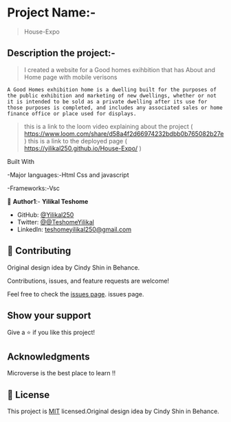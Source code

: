 # Project Name:-

> House-Expo

## Description the project:-
>

> I created a website for a Good homes exihbition that has About and Home page with mobile verisons 
    
    A Good Homes exhibition home is a dwelling built for the purposes of the public exhibition and marketing of new dwellings, whether or not it is intended to be sold as a private dwelling after its use for those purposes is completed, and includes any associated sales or home finance office or place used for displays.

> this is a link to the loom video explaining about the project ( https://www.loom.com/share/d58a4f2d66974232bdbb0b765082b27e  )
>  this is a link to the deployed page (  https://yilikal250.github.io/House-Expo/ )


Built With

-Major languages:-Html Css and javascript

-Frameworks:-Vsc


👤 **Author1**:- **Yilikal Teshome**

- GitHub: [@Yilikal250](https://github.com/githubhandle)
- Twitter: [@@TeshomeYilikal](https://twitter.com/twitterhandle)
- LinkedIn: [teshomeyilikal250@gmail.com](https://linkedin.com/in/linkedinhandle)


## 🤝 Contributing

Original design idea by Cindy Shin in Behance.

Contributions, issues, and feature requests are welcome!

Feel free to check the [issues page](../../issues/). issues page. 


## Show your support

Give a ⭐️ if you like this project!



## Acknowledgments

Microverse is the best place to learn !!



## 📝 License

This project is [MIT](./MIT.md) licensed.Original design idea by Cindy Shin in Behance.
